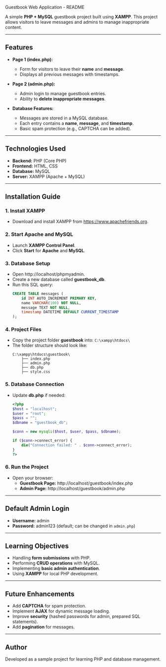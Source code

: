 Guestbook Web Application - README

A simple **PHP + MySQL** guestbook project built using **XAMPP**.
This project allows visitors to leave messages and admins to manage inappropriate content.

---

## Features

- **Page 1 (index.php):**
  - Form for visitors to leave their **name** and **message**.
  - Displays all previous messages with timestamps.

- **Page 2 (admin.php):**
  - Admin login to manage guestbook entries.
  - Ability to **delete inappropriate messages**.

- **Database Features:**
  - Messages are stored in a MySQL database.
  - Each entry contains a **name**, **message**, and **timestamp**.
  - Basic spam protection (e.g., CAPTCHA can be added).

---

## Technologies Used

- **Backend:** PHP (Core PHP)
- **Frontend:** HTML, CSS
- **Database:** MySQL
- **Server:** XAMPP (Apache + MySQL)

---

## Installation Guide

### 1. Install XAMPP
- Download and install XAMPP from https://www.apachefriends.org.

### 2. Start Apache and MySQL
- Launch **XAMPP Control Panel**.
- Click **Start** for **Apache** and **MySQL**.

### 3. Database Setup
- Open http://localhost/phpmyadmin.
- Create a new database called **guestbook_db**.
- Run this SQL query:
  ```sql
  CREATE TABLE messages (
      id INT AUTO_INCREMENT PRIMARY KEY,
      name VARCHAR(100) NOT NULL,
      message TEXT NOT NULL,
      timestamp DATETIME DEFAULT CURRENT_TIMESTAMP
  );
  ```

### 4. Project Files
- Copy the project folder **guestbook** into:
  `C:\xampp\htdocs\`
- The folder structure should look like:
  ```
  C:\xampp\htdocs\guestbook\
      ├── index.php
      ├── admin.php
      ├── db.php
      ├── style.css
  ```

### 5. Database Connection
- Update **db.php** if needed:
  ```php
  <?php
  $host = "localhost";
  $user = "root";
  $pass = "";
  $dbname = "guestbook_db";

  $conn = new mysqli($host, $user, $pass, $dbname);

  if ($conn->connect_error) {
      die("Connection failed: " . $conn->connect_error);
  }
  ?>
  ```

### 6. Run the Project
- Open your browser:
  - **Guestbook Page:** http://localhost/guestbook/index.php
  - **Admin Page:** http://localhost/guestbook/admin.php

---

## Default Admin Login
- **Username:** admin
- **Password:** admin123 (default; can be changed in `admin.php`)

---

## Learning Objectives

- Handling **form submissions** with PHP.
- Performing **CRUD operations** with MySQL.
- Implementing **basic admin authentication**.
- Using **XAMPP** for local PHP development.

---

## Future Enhancements

- Add **CAPTCHA** for spam protection.
- Implement **AJAX** for dynamic message loading.
- Improve **security** (hashed passwords for admin, prepared SQL statements).
- Add **pagination** for messages.

---

## Author

Developed as a sample project for learning PHP and database management.

